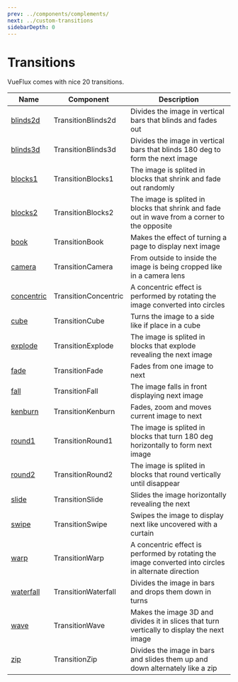 ```yaml
---
prev: ../components/complements/
next: ../custom-transitions
sidebarDepth: 0
---
```


# Transitions

VueFlux comes with nice 20 transitions.

| Name | Component | Description |
|------|-----------|-------------|
| [blinds2d](blinds2d) | TransitionBlinds2d | Divides the image in vertical bars that blinds and fades out |
| [blinds3d](blinds3d) | TransitionBlinds3d | Divides the image in vertical bars that blinds 180 deg to form the next image |
| [blocks1](blocks1) | TransitionBlocks1 | The image is splited in blocks that shrink and fade out randomly |
| [blocks2](blocks2) | TransitionBlocks2 | The image is splited in blocks that shrink and fade out in wave from a corner to the opposite |
| [book](book) | TransitionBook | Makes the effect of turning a page to display next image |
| [camera](camera) | TransitionCamera | From outside to inside the image is being cropped like in a camera lens |
| [concentric](camera) | TransitionConcentric | A concentric effect is performed by rotating the image converted into circles |
| [cube](cube) | TransitionCube | Turns the image to a side like if place in a cube |
| [explode](explode) | TransitionExplode | The image is splited in blocks that explode revealing the next image |
| [fade](fade) | TransitionFade | Fades from one image to next |
| [fall](fall) | TransitionFall | The image falls in front displaying next image |
| [kenburn](kenburn) | TransitionKenburn | Fades, zoom and moves current image to next |
| [round1](round1) | TransitionRound1 | The image is splited in blocks that turn 180 deg horizontally to form next image |
| [round2](roud2) | TransitionRound2 | The image is splited in blocks that round vertically until disappear |
| [slide](slide) | TransitionSlide | Slides the image horizontally revealing the next |
| [swipe](swipe) | TransitionSwipe | Swipes the image to display next like uncovered with a curtain |
| [warp](warp) | TransitionWarp | A concentric effect is performed by rotating the image converted into circles in alternate direction |
| [waterfall](waterfall) | TransitionWaterfall | Divides the image in bars and drops them down in turns |
| [wave](wave) | TransitionWave | Makes the image 3D and divides it in slices that turn vertically to display the next image |
| [zip](zip) | TransitionZip | Divides the image in bars and slides them up and down alternately like a zip |
